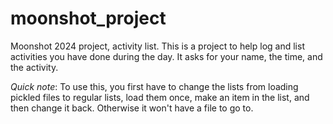 # moonshot_project
Moonshot 2024 project, activity list.
This is a project to help log
and list activities you have 
done during the day. It asks 
for your name, the time, and 
the activity.

_Quick note_: To use this, you 
first have to change the lists 
from loading pickled files to 
regular lists, load them once, 
make an item in the list, and 
then change it back. Otherwise 
it won't have a file to go to.